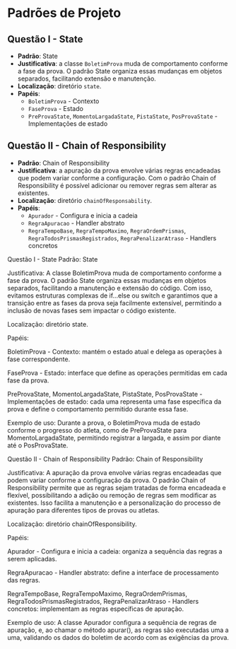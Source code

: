 # Padrões de Projeto

## Questão I - State
- **Padrão**: State
- **Justificativa**: a classe `BoletimProva` muda de comportamento conforme a fase da prova. O padrão State organiza essas mudanças em objetos separados, facilitando extensão e manutenção.
- **Localização**: diretório `state`.
- **Papéis**:
  - `BoletimProva` - Contexto
  - `FaseProva` - Estado
  - `PreProvaState`, `MomentoLargadaState`, `PistaState`, `PosProvaState` - Implementações de estado

## Questão II - Chain of Responsibility
- **Padrão**: Chain of Responsibility
- **Justificativa**: a apuração da prova envolve várias regras encadeadas que podem variar conforme a configuração. Com o padrão Chain of Responsibility é possível adicionar ou remover regras sem alterar as existentes.
- **Localização**: diretório `chainOfResponsability`.
- **Papéis**:
  - `Apurador` - Configura e inicia a cadeia
  - `RegraApuracao` - Handler abstrato
  - `RegraTempoBase`, `RegraTempoMaximo`, `RegraOrdemPrismas`, `RegraTodosPrismasRegistrados`, `RegraPenalizarAtraso` - Handlers concretos


Questão I - State
Padrão: State

Justificativa: A classe BoletimProva muda de comportamento conforme a fase da prova. O padrão State organiza essas mudanças em objetos separados, facilitando a manutenção e extensão do código. Com isso, evitamos estruturas complexas de if...else ou switch e garantimos que a transição entre as fases da prova seja facilmente extensível, permitindo a inclusão de novas fases sem impactar o código existente.

Localização: diretório state.

Papéis:

BoletimProva - Contexto: mantém o estado atual e delega as operações à fase correspondente.

FaseProva - Estado: interface que define as operações permitidas em cada fase da prova.

PreProvaState, MomentoLargadaState, PistaState, PosProvaState - Implementações de estado: cada uma representa uma fase específica da prova e define o comportamento permitido durante essa fase.

Exemplo de uso:
Durante a prova, o BoletimProva muda de estado conforme o progresso do atleta, como de PreProvaState para MomentoLargadaState, permitindo registrar a largada, e assim por diante até o PosProvaState.

Questão II - Chain of Responsibility
Padrão: Chain of Responsibility

Justificativa: A apuração da prova envolve várias regras encadeadas que podem variar conforme a configuração da prova. O padrão Chain of Responsibility permite que as regras sejam tratadas de forma encadeada e flexível, possibilitando a adição ou remoção de regras sem modificar as existentes. Isso facilita a manutenção e a personalização do processo de apuração para diferentes tipos de provas ou atletas.

Localização: diretório chainOfResponsibility.

Papéis:

Apurador - Configura e inicia a cadeia: organiza a sequência das regras a serem aplicadas.

RegraApuracao - Handler abstrato: define a interface de processamento das regras.

RegraTempoBase, RegraTempoMaximo, RegraOrdemPrismas, RegraTodosPrismasRegistrados, RegraPenalizarAtraso - Handlers concretos: implementam as regras específicas de apuração.

Exemplo de uso:
A classe Apurador configura a sequência de regras de apuração, e, ao chamar o método apurar(), as regras são executadas uma a uma, validando os dados do boletim de acordo com as exigências da prova.

